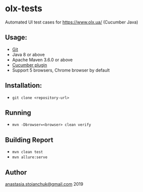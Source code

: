 # olx-tests
Automated UI test cases for https://www.olx.ua/ (Cucumber Java)

## Usage:
* [Git](https://git-scm.com/)
* Java 8 or above
* Apache Maven 3.6.0 or above
* [Cucumber plugin](https://plugins.jetbrains.com/plugin/7212-cucumber-for-java/)
* Support 5 browsers, Chrome browser by default

## Installation:
* ``` git clone <repository-url> ```

## Running
* ```mvn -Dbrowser=<browser> clean verify```

## Building Report 
* ```mvn clean test```
* ```mvn allure:serve```

## Author
anastasia.stoianchuk@gmail.com 2019

